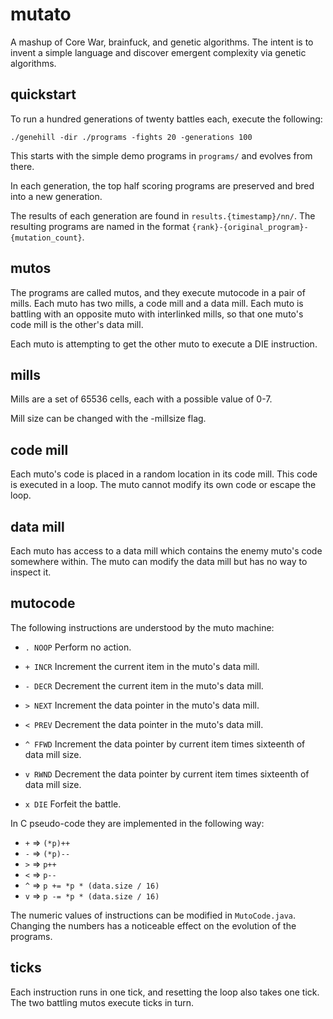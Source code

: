 mutato
======

A mashup of Core War, brainfuck, and genetic algorithms.  The intent
is to invent a simple language and discover emergent complexity via
genetic algorithms.

quickstart
----------
To run a hundred generations of twenty battles each, execute the
following:

    ./genehill -dir ./programs -fights 20 -generations 100

This starts with the simple demo programs in `programs/` and evolves
from there.

In each generation, the top half scoring programs are preserved and
bred into a new generation.

The results of each generation are found in `results.{timestamp}/nn/`.
The resulting programs are named in the format
`{rank}-{original_program}-{mutation_count}`.

mutos
-----

The programs are called mutos, and they execute mutocode in a pair
of mills.  Each muto has two mills, a code mill and a data mill.
Each muto is battling with an opposite muto with interlinked mills,
so that one muto's code mill is the other's data mill.

Each muto is attempting to get the other muto to execute a DIE
instruction.

mills
-----

Mills are a set of 65536 cells, each with a possible
value of 0-7.

Mill size can be changed with the -millsize flag.

code mill
---------

Each muto's code is placed in a random location in its code mill.
This code is executed in a loop.  The muto cannot modify its own
code or escape the loop.

data mill
---------

Each muto has access to a data mill which contains the enemy muto's
code somewhere within.  The muto can modify the data mill but has
no way to inspect it.

mutocode
--------

The following instructions are understood by the muto machine:

*   `. NOOP`
    Perform no action.

*   `+ INCR`
    Increment the current item in the muto's data mill.

*   `- DECR`
    Decrement the current item in the muto's data mill.

*   `> NEXT`
    Increment the data pointer in the muto's data mill.

*   `< PREV`
    Decrement the data pointer in the muto's data mill.

*   `^ FFWD`
    Increment the data pointer by current item times sixteenth of data mill size.

*   `v RWND`
    Decrement the data pointer by current item times sixteenth of data mill size.

*   `x DIE`
    Forfeit the battle.

In C pseudo-code they are implemented in the following way:

*   `+` => `(*p)++`
*   `-` => `(*p)--`
*   `>` => `p++`
*   `<` => `p--`
*   `^` => `p += *p * (data.size / 16)`
*   `v` => `p -= *p * (data.size / 16)`

The numeric values of instructions can be modified in `MutoCode.java`.
Changing the numbers has a noticeable effect on the evolution of
the programs.

ticks
-----

Each instruction runs in one tick, and resetting the loop also takes one 
tick.  The two battling mutos execute ticks in turn.
